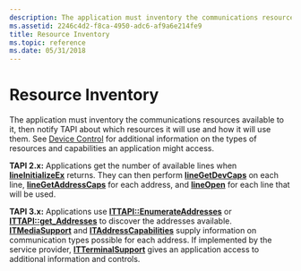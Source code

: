```yaml
---
description: The application must inventory the communications resources available to it, then notify TAPI about which resources it will use and how it will use them.
ms.assetid: 2246c4d2-f8ca-4950-adc6-af9a6e214fe9
title: Resource Inventory
ms.topic: reference
ms.date: 05/31/2018
---
```


# Resource Inventory

The application must inventory the communications resources available to it, then notify TAPI about which resources it will use and how it will use them. See [Device Control](device-control.md) for additional information on the types of resources and capabilities an application might access.

**TAPI 2.x:** Applications get the number of available lines when [**lineInitializeEx**](/windows/win32/api/tapi/nf-tapi-lineinitializeexa) returns. They can then perform [**lineGetDevCaps**](/windows/win32/api/tapi/nf-tapi-linegetdevcaps) on each line, [**lineGetAddressCaps**](/windows/win32/api/tapi/nf-tapi-linegetaddresscaps) for each address, and [**lineOpen**](/windows/win32/api/tapi/nf-tapi-lineopen) for each line that will be used.

**TAPI 3.x:** Applications use [**ITTAPI::EnumerateAddresses**](/windows/desktop/api/tapi3if/nf-tapi3if-ittapi-enumerateaddresses) or [**ITTAPI::get\_Addresses**](/windows/desktop/api/tapi3if/nf-tapi3if-ittapi-get_addresses) to discover the addresses available. [**ITMediaSupport**](/windows/desktop/api/tapi3if/nn-tapi3if-itmediasupport) and [**ITAddressCapabilities**](/windows/desktop/api/tapi3if/nn-tapi3if-itaddresscapabilities) supply information on communication types possible for each address. If implemented by the service provider, [**ITTerminalSupport**](/windows/win32/api/tapi3if/nn-tapi3if-itterminalsupport) gives an application access to additional information and controls.

 

 
